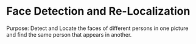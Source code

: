 # Face Detection and Re-Localization

Purpose: Detect and Locate the faces of different persons in one picture and find the same person that appears in another.
